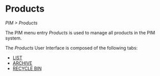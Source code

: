 # Products  
*PIM > Products*

The PIM menu entry *Products* is used to manage all products in the PIM system.

The *Products* User Interface is composed of the following tabs:
  - [LIST](02a_Products.md)
  - [ARCHIVE](02b_Products.md)
  - [RECYCLE BIN](02c_Products.md)
